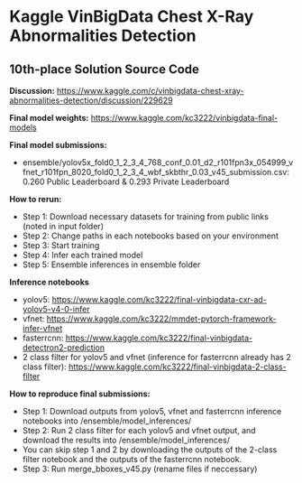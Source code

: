 # Kaggle VinBigData Chest X-Ray Abnormalities Detection
## 10th-place Solution Source Code

**Discussion:** https://www.kaggle.com/c/vinbigdata-chest-xray-abnormalities-detection/discussion/229629

**Final model weights:** https://www.kaggle.com/kc3222/vinbigdata-final-models

**Final model submissions:**
* ensemble/yolov5x_fold0_1_2_3_4_768_conf_0.01_d2_r101fpn3x_054999_vfnet_r101fpn_8020_fold0_1_2_3_4_wbf_skbthr_0.03_v45_submission.csv: 0.260 Public Leaderboard & 0.293 Private Leaderboard

**How to rerun:**
* Step 1: Download necessary datasets for training from public links (noted in input folder)
* Step 2: Change paths in each notebooks based on your environment
* Step 3: Start training
* Step 4: Infer each trained model
* Step 5: Ensemble inferences in ensemble folder

**Inference notebooks**
* yolov5: https://www.kaggle.com/kc3222/final-vinbigdata-cxr-ad-yolov5-v4-0-infer
* vfnet: https://www.kaggle.com/kc3222/mmdet-pytorch-framework-infer-vfnet
* fasterrcnn: https://www.kaggle.com/kc3222/final-vinbigdata-detectron2-prediction
* 2 class filter for yolov5 and vfnet (inference for fasterrcnn already has 2 class filter): https://www.kaggle.com/kc3222/final-vinbigdata-2-class-filter

**How to reproduce final submissions:**
* Step 1: Download outputs from yolov5, vfnet and fasterrcnn inference notebooks into /ensemble/model_inferences/
* Step 2: Run 2 class filter for each yolov5 and vfnet output, and download the results into /ensemble/model_inferences/
* You can skip step 1 and 2 by downloading the outputs of the 2-class filter notebook and the outputs of the fasterrcnn notebook.
* Step 3: Run merge_bboxes_v45.py (rename files if neccessary)
